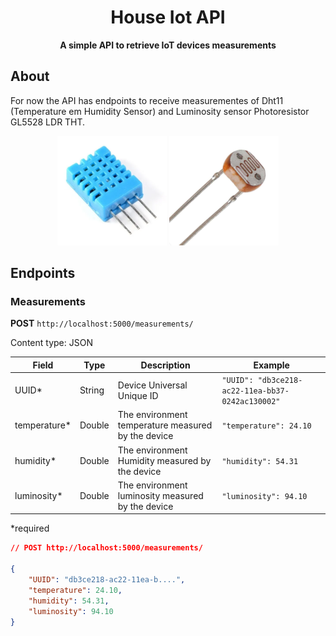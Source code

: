 <h1 align="center">House Iot API</h1>
<div align="center">
  <p>
    <strong>A simple API to retrieve IoT devices measurements</strong>
  </p>
</div>

## About

For now the API has endpoints to receive measurementes of Dht11 (Temperature em Humidity Sensor) and Luminosity sensor Photoresistor GL5528 LDR THT.

<p align="center">
 <img src="./images/dht11.png" width="175" alt="Dht11 Sensor." />
 <img src="./images/gl5528_ldr_tht.jpg" width="175" alt="Photoresistor GL5528 LDR." />
</p>

## Endpoints

### Measurements

**POST** `http://localhost:5000/measurements/`

Content type: JSON

Field          | Type   | Description                    | Example
-------------- | ------ | ----------------------------------------------------- | --------------------------------
UUID\*         | String | Device Universal Unique ID                            | `"UUID": "db3ce218-ac22-11ea-bb37-0242ac130002"`
temperature\*  | Double | The environment temperature measured by the device    | `"temperature": 24.10`
humidity\*     | Double | The environment Humidity measured by the device       | `"humidity": 54.31`
luminosity\*     | Double | The environment luminosity measured by the device   | `"luminosity": 94.10`
\*required

```json
// POST http://localhost:5000/measurements/

{
    "UUID": "db3ce218-ac22-11ea-b....",
    "temperature": 24.10,
    "humidity": 54.31,
    "luminosity": 94.10
}
```
